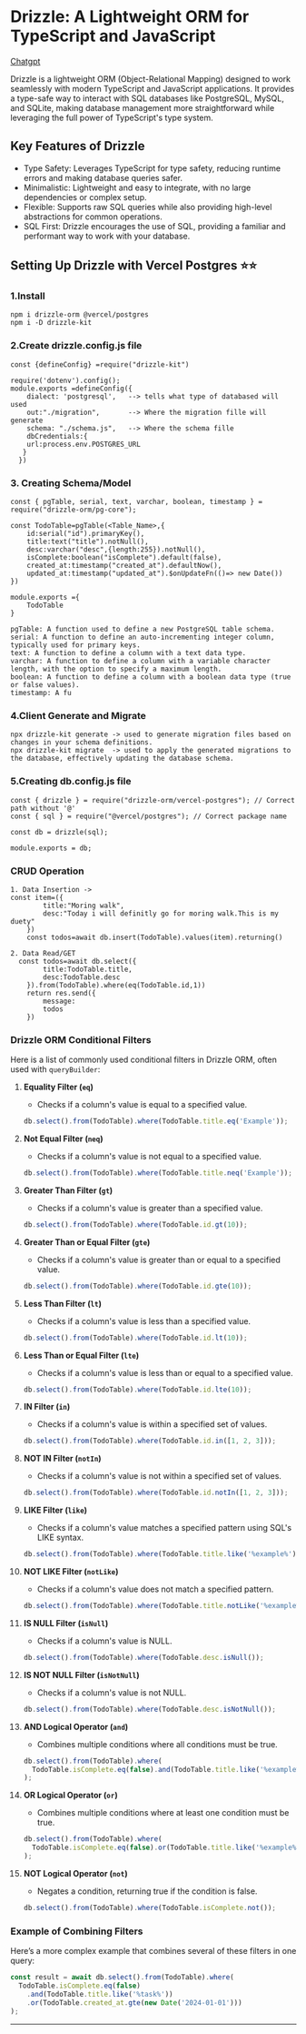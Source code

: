 # Drizzle: A Lightweight ORM for TypeScript and JavaScript
[Chatgpt](https://chatgpt.com/share/6eb7f0d7-111f-4dfc-8a21-79b3f57ffbc4)

Drizzle is a lightweight ORM (Object-Relational Mapping) designed to work seamlessly with modern TypeScript and JavaScript applications. It provides a type-safe way to interact with SQL databases like PostgreSQL, MySQL, and SQLite, making database management more straightforward while leveraging the full power of TypeScript's type system.

## Key Features of Drizzle
- Type Safety: Leverages TypeScript for type safety, reducing runtime errors and making database queries safer.
- Minimalistic: Lightweight and easy to integrate, with no large dependencies or complex setup.
- Flexible: Supports raw SQL queries while also providing high-level abstractions for common operations.
- SQL First: Drizzle encourages the use of SQL, providing a familiar and performant way to work with your database.

## Setting Up Drizzle with Vercel Postgres ⭐⭐

### 1.Install
```
npm i drizzle-orm @vercel/postgres
npm i -D drizzle-kit
```
### 2.Create drizzle.config.js file 
```
const {defineConfig} =require("drizzle-kit")

require('dotenv').config();
module.exports =defineConfig({
    dialect: 'postgresql',   --> tells what type of databased will used
    out:"./migration",       --> Where the migration fille will generate
    schema: "./schema.js",   --> Where the schema fille
    dbCredentials:{
    url:process.env.POSTGRES_URL
   }
  })
```

### 3. Creating Schema/Model
```
const { pgTable, serial, text, varchar, boolean, timestamp } = require("drizzle-orm/pg-core");

const TodoTable=pgTable(<Table_Name>,{
    id:serial("id").primaryKey(),
    title:text("title").notNull(),
    desc:varchar("desc",{length:255}).notNull(),
    isComplete:boolean("isComplete").default(false),
    created_at:timestamp("created_at").defaultNow(),
    updated_at:timestamp("updated_at").$onUpdateFn(()=> new Date())
})

module.exports ={
    TodoTable
}

pgTable: A function used to define a new PostgreSQL table schema.
serial: A function to define an auto-incrementing integer column, typically used for primary keys.
text: A function to define a column with a text data type.
varchar: A function to define a column with a variable character length, with the option to specify a maximum length.
boolean: A function to define a column with a boolean data type (true or false values).
timestamp: A fu
```
### 4.Client Generate and Migrate

```
npx drizzle-kit generate -> used to generate migration files based on changes in your schema definitions.
npx drizzle-kit migrate  -> used to apply the generated migrations to the database, effectively updating the database schema.
```

### 5.Creating db.config.js file
```
const { drizzle } = require("drizzle-orm/vercel-postgres"); // Correct path without '@'
const { sql } = require("@vercel/postgres"); // Correct package name

const db = drizzle(sql);

module.exports = db;

```

### CRUD Operation
```
1. Data Insertion ->
const item=({
        title:"Moring walk",
        desc:"Today i will definitly go for moring walk.This is my duety"
    })
    const todos=await db.insert(TodoTable).values(item).returning()

2. Data Read/GET
  const todos=await db.select({
        title:TodoTable.title,
        desc:TodoTable.desc
    }).from(TodoTable).where(eq(TodoTable.id,1))
    return res.send({
        message:
        todos
    })

```


### Drizzle ORM Conditional Filters

Here is a list of commonly used conditional filters in Drizzle ORM, often used with `queryBuilder`:

1. **Equality Filter (`eq`)**
   - Checks if a column's value is equal to a specified value.
   ```javascript
   db.select().from(TodoTable).where(TodoTable.title.eq('Example'));
   ```

2. **Not Equal Filter (`neq`)**
   - Checks if a column's value is not equal to a specified value.
   ```javascript
   db.select().from(TodoTable).where(TodoTable.title.neq('Example'));
   ```

3. **Greater Than Filter (`gt`)**
   - Checks if a column's value is greater than a specified value.
   ```javascript
   db.select().from(TodoTable).where(TodoTable.id.gt(10));
   ```

4. **Greater Than or Equal Filter (`gte`)**
   - Checks if a column's value is greater than or equal to a specified value.
   ```javascript
   db.select().from(TodoTable).where(TodoTable.id.gte(10));
   ```

5. **Less Than Filter (`lt`)**
   - Checks if a column's value is less than a specified value.
   ```javascript
   db.select().from(TodoTable).where(TodoTable.id.lt(10));
   ```

6. **Less Than or Equal Filter (`lte`)**
   - Checks if a column's value is less than or equal to a specified value.
   ```javascript
   db.select().from(TodoTable).where(TodoTable.id.lte(10));
   ```

7. **IN Filter (`in`)**
   - Checks if a column's value is within a specified set of values.
   ```javascript
   db.select().from(TodoTable).where(TodoTable.id.in([1, 2, 3]));
   ```

8. **NOT IN Filter (`notIn`)**
   - Checks if a column's value is not within a specified set of values.
   ```javascript
   db.select().from(TodoTable).where(TodoTable.id.notIn([1, 2, 3]));
   ```

9. **LIKE Filter (`like`)**
   - Checks if a column's value matches a specified pattern using SQL's LIKE syntax.
   ```javascript
   db.select().from(TodoTable).where(TodoTable.title.like('%example%'));
   ```

10. **NOT LIKE Filter (`notLike`)**
    - Checks if a column's value does not match a specified pattern.
    ```javascript
    db.select().from(TodoTable).where(TodoTable.title.notLike('%example%'));
    ```

11. **IS NULL Filter (`isNull`)**
    - Checks if a column's value is NULL.
    ```javascript
    db.select().from(TodoTable).where(TodoTable.desc.isNull());
    ```

12. **IS NOT NULL Filter (`isNotNull`)**
    - Checks if a column's value is not NULL.
    ```javascript
    db.select().from(TodoTable).where(TodoTable.desc.isNotNull());
    ```

13. **AND Logical Operator (`and`)**
    - Combines multiple conditions where all conditions must be true.
    ```javascript
    db.select().from(TodoTable).where(
      TodoTable.isComplete.eq(false).and(TodoTable.title.like('%example%'))
    );
    ```

14. **OR Logical Operator (`or`)**
    - Combines multiple conditions where at least one condition must be true.
    ```javascript
    db.select().from(TodoTable).where(
      TodoTable.isComplete.eq(false).or(TodoTable.title.like('%example%'))
    );
    ```

15. **NOT Logical Operator (`not`)**
    - Negates a condition, returning true if the condition is false.
    ```javascript
    db.select().from(TodoTable).where(TodoTable.isComplete.not());
    ```

### Example of Combining Filters

Here’s a more complex example that combines several of these filters in one query:

```javascript
const result = await db.select().from(TodoTable).where(
  TodoTable.isComplete.eq(false)
    .and(TodoTable.title.like('%task%'))
    .or(TodoTable.created_at.gte(new Date('2024-01-01')))
);
```
---